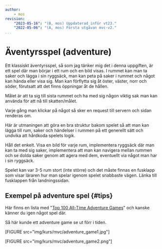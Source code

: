 ```yaml
---
author:
    - mos
revision:
    "2023-05-16": "(B, mos) Uppdaterad inför vt23."
    "2022-05-06": "(A, mos) Första utgåvan mvc-v2."
...
```

Äventyrsspel (adventure)
==================================

Ett klassiskt äventyrsspel, så som jag tänker mig det i denna uppgiften, är ett spel där man börjar i ett rum och en bild visas. I rummet kan man ta saker och lägga i sin ryggsäck, man kan peta på saker i rummet och något kan hända eller visa sig. Man kan förflytta sig åt öster, väster, norr och söder, förutsatt att det finns öppningar åt de hållen.

Målet är att ta sig till sista rummet och ha med sig någon viktig sak man kan använda för att nå till skatten/målet.

Varje gång man klickar på något så sker en request till servern och sidan renderas om.

Här är utmaningen att göra en bra struktur bakom spelet så att man kan lägga till rum, saker och händelser i rummen på ett generellt sätt och undvika att hårdkoda spelets logik.

Håll det enkelt. Visa en bild för varje rum, implementera ryggsäck där man kan ta med sig saker, implementera att man kan navigera mellan rummen och se dolda saker genom att agera med dem, eventuellt via något man har i sin ryggsäck.

Spelet kan var 3-5 rum stort (inte större) och det måste finnas en fusklapp som visar läraren hur man spelar igenom spelet snabbaste vägen. Länka till fusklappen från landningssidan.

<!--
Förslag till optionella delar kan vara följande:

* 
-->



Exempel på adventure spel {#tips}
----------------------------------

Här finns en lista med "[Top 100 All-Time Adventure Games](https://adventuregamers.com/articles/view/18643)" och kanske känner du igen något spel där. 

Så här kunde ett adventure game se ut förr i tiden.

[FIGURE src="img/kurs/mvc/adventure_game1.jpg"]

[FIGURE src="img/kurs/mvc/adventure_game2.png"]
